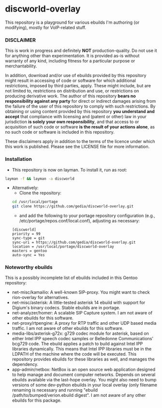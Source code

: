 # discworld-overlay
This repository is a playground for various ebuilds I'm authoring (or modifying), mostly for VoIP-related stuff.

### DISCLAIMER
This is work in progress and definitely **NOT** production-quality. Do not use it for anything other than experimentation.
It is provided as-is without warranty of any kind, including fitness for a particular purpose or merchantability.

In addition, download and/or use of ebuilds provided by this repository might result in accessing of code or software for which additional restrictions, imposed by third parties, apply. These might include, but are not limited to, restrictions on distribution and use, or restrictions on producing derivative work. The author of this repository **bears no responsibility against any party** for direct or indirect damages arising from the failure of the user of this repository to comply with such restrictions. By obtaining or using content provided by this repository **you understand and accept** that compliance with licensing and (patent or other) law in your jurisdiction **is solely your own responsibility**, and that access to or acquisition of such code or software **is the result of your actions alone**, as no such code or software is included in this repository.

These disclaimers apply in addition to the terms of the licence under which this work is published. Please see
the LICENSE file for more information.

### Installation
 - This repository is now on layman. To install it, run as root:
```bash
layman -f && layman -a discworld
```
 - Alternatively:
   - Clone the repository:
   ```bash
   cd /usr/local/portage
   git clone https://github.com/gedia/discworld-overlay.git
   ```
   - and add the following to your portage repository configuration (e.g., /etc/portage/repos.conf/local.conf),
     adjusting as necessary:
   ~~~~
   [discworld]
   priority = 99
   sync-type = git
   sync-uri = https://github.com/gedia/discworld-overlay.git
   location = /usr/local/portage/discworld-overlay
   masters = gentoo
   auto-sync = Yes
   ~~~~

### Noteworthy ebuilds
This is a possibly incomplete list of ebuilds included in this Gentoo repository:
 - net-misc/kamailio: A well-known SIP-proxy. You might want to check rion-overlay for alternatives.
 - net-misc/asterisk: A little-tested asterisk 14 ebuild with support for Digium's binary codecs.
   Stable ebuilds are in portage.
 - net-analyzer/homer: A scalable SIP Capture system. I am not aware of other ebuilds for this software.
 - net-proxy/rtpengine: A proxy for RTP traffic and other UDP based media traffic.
   I am not aware of other ebuilds for this software.
 - media-libs/asterisk-g72x: g729 codec module for asterisk, based on either Intel IPP speech codec samples
   or Belledonne Communications' bcg729 code. The ebuild applies a patch to build against Intel IPP libraries dynamically.
   This means that Intel IPP libraries must be in the LDPATH of the machine where the code will be executed.
   This repository provides ebuilds for these libraries as well, and manages the dependency.
 - app-admin/netbox: NetBox is an open source web application designed to help manage and document computer networks.
   Depends on several ebuilds available via the last-hope overlay. You might also need to bump versions of some dev-python
   ebuilds in your local overlay (only filename renaming is necessary and running "ebuild /path/to/bumped/verion.ebuild digest".
   I am not aware of any other ebuilds for this package.
